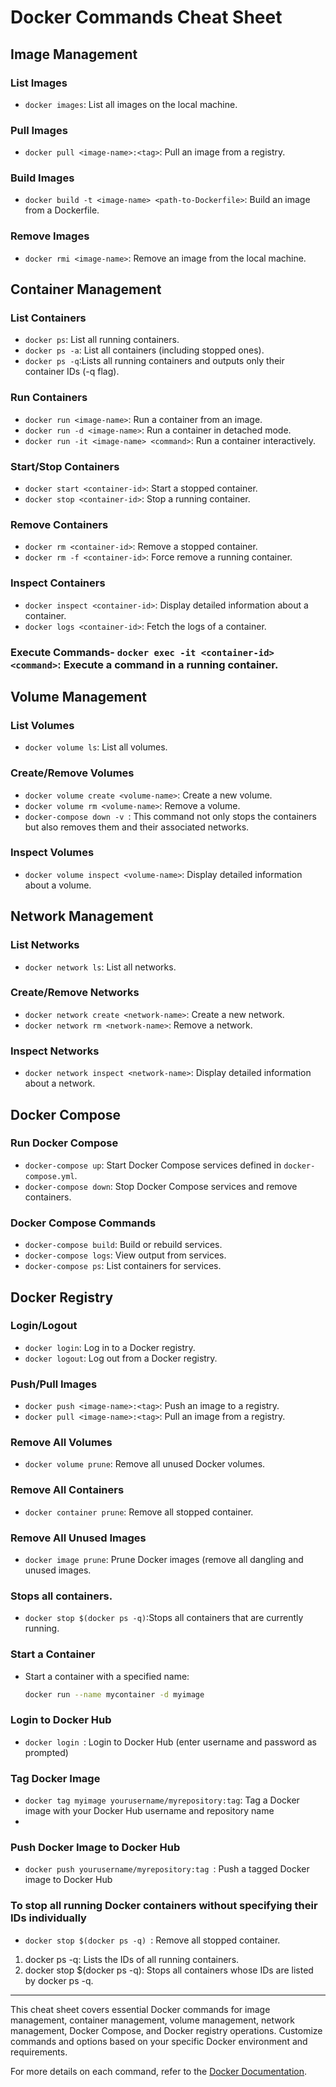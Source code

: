 # Docker Commands Cheat Sheet

## Image Management

### List Images
- `docker images`: List all images on the local machine.

### Pull Images
- `docker pull <image-name>:<tag>`: Pull an image from a registry.

### Build Images
- `docker build -t <image-name> <path-to-Dockerfile>`: Build an image from a Dockerfile.

### Remove Images
- `docker rmi <image-name>`: Remove an image from the local machine.

## Container Management

### List Containers
- `docker ps`: List all running containers.
- `docker ps -a`: List all containers (including stopped ones).
- `docker ps -q`:Lists all running containers and outputs only their container IDs (-q flag).

### Run Containers
- `docker run <image-name>`: Run a container from an image.
- `docker run -d <image-name>`: Run a container in detached mode.
- `docker run -it <image-name> <command>`: Run a container interactively.

### Start/Stop Containers
- `docker start <container-id>`: Start a stopped container.
- `docker stop <container-id>`: Stop a running container.

### Remove Containers
- `docker rm <container-id>`: Remove a stopped container.
- `docker rm -f <container-id>`: Force remove a running container.

### Inspect Containers
- `docker inspect <container-id>`: Display detailed information about a container.
- `docker logs <container-id>`: Fetch the logs of a container.

### Execute Commands- `docker exec -it <container-id> <command>`: Execute a command in a running container.

## Volume Management

### List Volumes
- `docker volume ls`: List all volumes.

### Create/Remove Volumes
- `docker volume create <volume-name>`: Create a new volume.
- `docker volume rm <volume-name>`: Remove a volume.
- `docker-compose down -v `: This command not only stops the containers but also removes them and their associated networks.

### Inspect Volumes
- `docker volume inspect <volume-name>`: Display detailed information about a volume.

## Network Management

### List Networks
- `docker network ls`: List all networks.

### Create/Remove Networks
- `docker network create <network-name>`: Create a new network.
- `docker network rm <network-name>`: Remove a network.

### Inspect Networks
- `docker network inspect <network-name>`: Display detailed information about a network.

## Docker Compose

### Run Docker Compose
- `docker-compose up`: Start Docker Compose services defined in `docker-compose.yml`.
- `docker-compose down`: Stop Docker Compose services and remove containers.

### Docker Compose Commands
- `docker-compose build`: Build or rebuild services.
- `docker-compose logs`: View output from services.
- `docker-compose ps`: List containers for services.

## Docker Registry

### Login/Logout
- `docker login`: Log in to a Docker registry.
- `docker logout`: Log out from a Docker registry.

### Push/Pull Images
- `docker push <image-name>:<tag>`: Push an image to a registry.
- `docker pull <image-name>:<tag>`: Pull an image from a registry.

### Remove All Volumes
- `docker volume prune`: Remove all unused Docker volumes.


### Remove All Containers
- `docker container prune`: Remove all stopped container.

### Remove All Unused Images
- `docker image prune`: Prune Docker images (remove all dangling and unused images.

### Stops all containers.
- `docker stop $(docker ps -q)`:Stops all containers that are currently running.

### Start a Container
- Start a container with a specified name:
  ```bash
  docker run --name mycontainer -d myimage
  ```
### Login to Docker Hub
- `docker login `: Login to Docker Hub (enter username and password as prompted)

### Tag Docker Image
- `docker tag myimage yourusername/myrepository:tag`: Tag a Docker image with your Docker Hub username and repository name
- 
### Push Docker Image to Docker Hub
- `docker push yourusername/myrepository:tag `: Push a tagged Docker image to Docker Hub

### To stop all running Docker containers without specifying their IDs individually
- `docker stop $(docker ps -q) `: Remove all stopped container.
1. docker ps -q: Lists the IDs of all running containers.
2. docker stop $(docker ps -q): Stops all containers whose IDs are listed by docker ps -q.
---

This cheat sheet covers essential Docker commands for image management, container management, volume management, network management, Docker Compose, and Docker registry operations. Customize commands and options based on your specific Docker environment and requirements.

For more details on each command, refer to the [Docker Documentation](https://docs.docker.com/).
